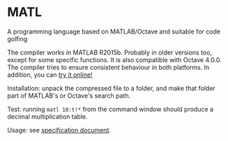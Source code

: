 # MATL
A programming language based on MATLAB/Octave and suitable for code golfing

The compiler works in MATLAB R2015b. Probably in older versions too, except for some specific functions. It is also compatible with Octave 4.0.0. The compiler tries to ensure consistent behaviour in both platforms. In addition, you can [try it online!](http://matl.tryitonline.net)

Installation: unpack the compressed file to a folder, and make that folder part of MATLAB's or Octave's search path.

Test: running `matl 10:t!*` from the command window should produce a decimal multiplication table.

Usage: see [specification document](https://github.com/lmendo/MATL/blob/master/doc/MATL_spec.pdf).

